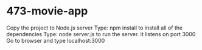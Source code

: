 # 473-movie-app

Copy the project to Node.js server
Type: npm install to install all of the dependencies
Type: node server.js to run the server. it listens on port 3000
Go to browser and type localhost:3000